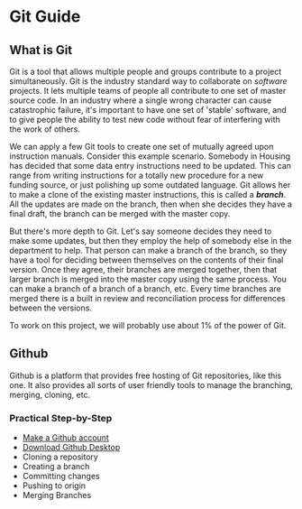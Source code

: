 # Git Guide

## What is Git

Git is a tool that allows multiple people and groups contribute to a project simultaneously. Git is the industry standard way to collaborate on *software* projects. It lets multiple teams of people all contribute to one set of master source code. In an industry where a single wrong character can cause catastrophic failure, it's important to have one set of 'stable' software, and to give people the ability to test new code without fear of interfering with the work of others. 

We can apply a few Git tools to create one set of mutually agreed upon instruction manuals. Consider this example scenario. Somebody in Housing has decided that some data entry instructions need to be updated. This can range from writing instructions for a totally new procedure for a new funding source, or just polishing up some outdated language. Git allows her to make a clone of the existing master instructions, this is called a ***branch***. All the updates are made on the branch, then when she decides they have a final draft, the branch can be merged with the master copy.

But there's more depth to Git. Let's say someone decides they need to make some updates, but then they employ the help of somebody else in the department to help. That person can make a branch of the branch, so they have a tool for deciding between themselves on the contents of their final version. Once they agree, their branches are merged together, then that larger branch is merged into the master copy using the same process. You can make a branch of a branch of a branch, etc. Every time branches are merged there is a built in review and reconciliation process for differences between the versions.

To work on this project, we will probably use about 1% of the power of Git.

## Github

Github is a platform that provides free hosting of Git repositories, like this one. It also provides all sorts of user friendly tools to manage the branching, merging, cloning, etc. 


### Practical Step-by-Step

- [Make a Github account](https://github.com)
- [Download Github Desktop](https://desktop.github.com/)
- Cloning a repository
- Creating a branch
- Committing changes
- Pushing to origin
- Merging Branches